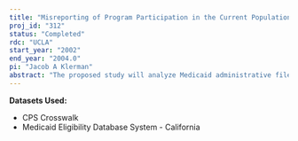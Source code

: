 ```yaml
---
title: "Misreporting of Program Participation in the Current Population Survey:"
proj_id: "312"
status: "Completed"
rdc: "UCLA"
start_year: "2002"
end_year: "2004.0"
pi: "Jacob A Klerman"
abstract: "The proposed study will analyze Medicaid administrative files (including information on welfare receipt) for California linked with survey data from the Current Population Survey (CPS) to explore the misreporting of program participation (Medicaid and welfare) in the CPS. The resulting estimates will provide both methodological and substantive insights.  On a methodological level, by comparing individual level survey and administrative data, we can better understand the nature of the biases in survey responses and the success of the standard Census imputations.  Furthermore, from these results, we will construct simple models of survey errors that can be used by others (without access to matched administrative data) to adjust survey data.  On a substantive level, the resulting estimates will be used to generate improved estimates of the levels of program participation in California and the nation as a whole and the levels and determinants of Medi-Cal and TANF take-up among eligibles.  These issues are particularly important because while welfare policy continues to be actively debated and the Census surveys provide the data underlying that debate, comparisons of aggregate counts from administrative data with Census surveys show under-reporting of program participation of twenty-five percent or more even after data processing and imputation.  "
---
```


**Datasets Used:**

  - CPS Crosswalk 
  - Medicaid Eligibility Database System - California 

